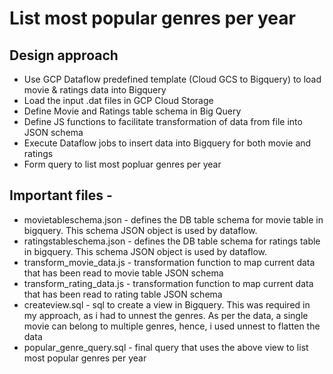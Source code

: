 # List most popular genres per year 

## Design approach

* Use GCP Dataflow predefined template (Cloud GCS to Bigquery) to load movie & ratings data into Bigquery
* Load the input .dat files in GCP Cloud Storage
* Define Movie and Ratings table schema in Big Query
* Define JS functions to facilitate transformation of data from file into JSON schema
* Execute Dataflow jobs to insert data into Bigquery for both movie and ratings
* Form query to list most popluar genres per year

## Important files -
* movietableschema.json - defines the DB table schema for movie table in bigquery. This schema JSON object is used by dataflow.
* ratingstableschema.json - defines the DB table schema for ratings table in bigquery. This schema JSON object is used by dataflow.
* transform_movie_data.js - transformation function to map current data that has been read to movie table JSON schema
* transform_rating_data.js - transformation function to map current data that has been read to rating table JSON schema
* createview.sql - sql to create a view in Bigquery. This was required in my approach, as i had to unnest the genres. As per the data, a single movie can belong to multiple genres, hence, i used unnest to flatten the data
* popular_genre_query.sql - final query that uses the above view to list most popular genres per year
